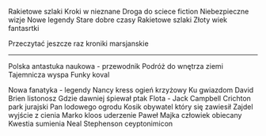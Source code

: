 Rakietowe szlaki
Kroki w nieznane
Droga do sciece fiction
Niebezpieczne wizje
Nowe legendy
Stare dobre czasy
Rakietowe szlaki
Złoty wiek fantasrtki



Przeczytać jeszcze raz kroniki marsjanskie

-----

Polska antastuka naukowa - przewodnik
Podróż do wnętrza ziemi
Tajemnicza wyspa
Funky koval


Nowa fanatyka - legendy
Nancy kress ogień krzyżowy
Ku gwiazdom
David Brien listonosz
Gdzie dawniej śpiewał ptak 
Flota - Jack  Campbell
Crichton park jurajski
Pan lodowego ogrodu
Kosik obywatel który się zawiesił
Zajdel wyjście z cienia
Marko kloos uderzenie
Paweł Majka człowiek obiecany
Kwestia sumienia 
Neal Stephenson ceyptonimicon

